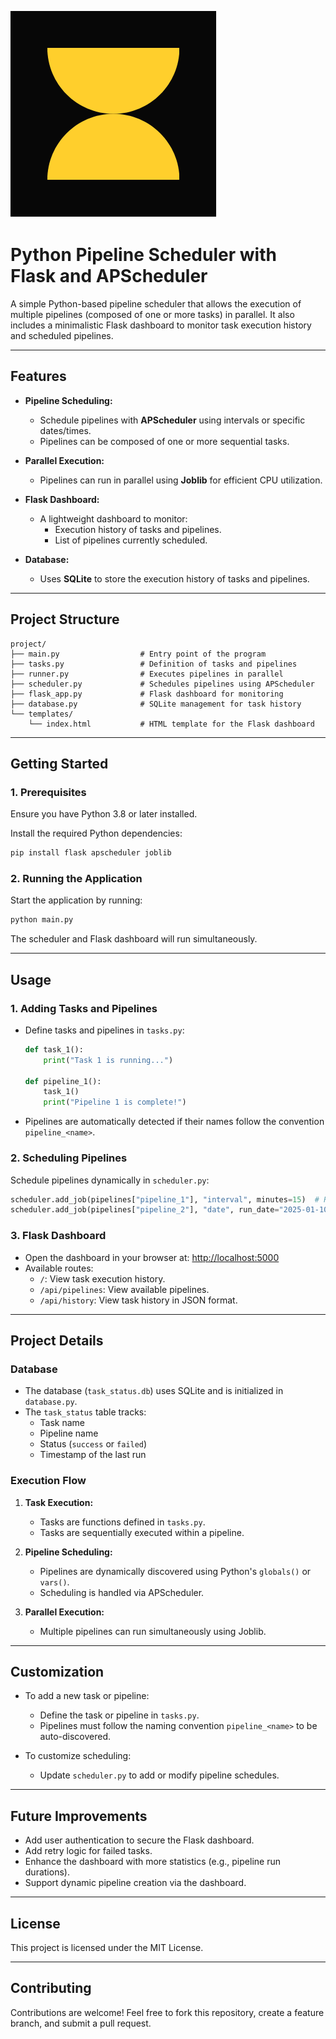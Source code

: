 ![PypeRun](templates/PypeRun.png)

# **Python Pipeline Scheduler with Flask and APScheduler**

A simple Python-based pipeline scheduler that allows the execution of multiple pipelines (composed of one or more tasks) in parallel. It also includes a minimalistic Flask dashboard to monitor task execution history and scheduled pipelines.

---

## **Features**

- **Pipeline Scheduling:**
  - Schedule pipelines with **APScheduler** using intervals or specific dates/times.
  - Pipelines can be composed of one or more sequential tasks.

- **Parallel Execution:**
  - Pipelines can run in parallel using **Joblib** for efficient CPU utilization.

- **Flask Dashboard:**
  - A lightweight dashboard to monitor:
    - Execution history of tasks and pipelines.
    - List of pipelines currently scheduled.

- **Database:**
  - Uses **SQLite** to store the execution history of tasks and pipelines.

---

## **Project Structure**

```plaintext
project/
├── main.py                  # Entry point of the program
├── tasks.py                 # Definition of tasks and pipelines
├── runner.py                # Executes pipelines in parallel
├── scheduler.py             # Schedules pipelines using APScheduler
├── flask_app.py             # Flask dashboard for monitoring
├── database.py              # SQLite management for task history
└── templates/
    └── index.html           # HTML template for the Flask dashboard
```

---

## **Getting Started**

### **1. Prerequisites**

Ensure you have Python 3.8 or later installed.

Install the required Python dependencies:
```bash
pip install flask apscheduler joblib
```

### **2. Running the Application**

Start the application by running:
```bash
python main.py
```

The scheduler and Flask dashboard will run simultaneously.

---

## **Usage**

### **1. Adding Tasks and Pipelines**

- Define tasks and pipelines in `tasks.py`:
  ```python
  def task_1():
      print("Task 1 is running...")

  def pipeline_1():
      task_1()
      print("Pipeline 1 is complete!")
  ```

- Pipelines are automatically detected if their names follow the convention `pipeline_<name>`.

### **2. Scheduling Pipelines**

Schedule pipelines dynamically in `scheduler.py`:
```python
scheduler.add_job(pipelines["pipeline_1"], "interval", minutes=15)  # Run every 15 minutes
scheduler.add_job(pipelines["pipeline_2"], "date", run_date="2025-01-10 10:30:00")  # Run at a specific time
```

### **3. Flask Dashboard**

- Open the dashboard in your browser at: [http://localhost:5000](http://localhost:5000)
- Available routes:
  - `/`: View task execution history.
  - `/api/pipelines`: View available pipelines.
  - `/api/history`: View task history in JSON format.

---

## **Project Details**

### **Database**

- The database (`task_status.db`) uses SQLite and is initialized in `database.py`.
- The `task_status` table tracks:
  - Task name
  - Pipeline name
  - Status (`success` or `failed`)
  - Timestamp of the last run

### **Execution Flow**

1. **Task Execution:**
   - Tasks are functions defined in `tasks.py`.
   - Tasks are sequentially executed within a pipeline.

2. **Pipeline Scheduling:**
   - Pipelines are dynamically discovered using Python's `globals()` or `vars()`.
   - Scheduling is handled via APScheduler.

3. **Parallel Execution:**
   - Multiple pipelines can run simultaneously using Joblib.

---

## **Customization**

- To add a new task or pipeline:
  - Define the task or pipeline in `tasks.py`.
  - Pipelines must follow the naming convention `pipeline_<name>` to be auto-discovered.

- To customize scheduling:
  - Update `scheduler.py` to add or modify pipeline schedules.

---

## **Future Improvements**

- Add user authentication to secure the Flask dashboard.
- Add retry logic for failed tasks.
- Enhance the dashboard with more statistics (e.g., pipeline run durations).
- Support dynamic pipeline creation via the dashboard.

---

## **License**

This project is licensed under the MIT License.

---

## **Contributing**

Contributions are welcome! Feel free to fork this repository, create a feature branch, and submit a pull request.
